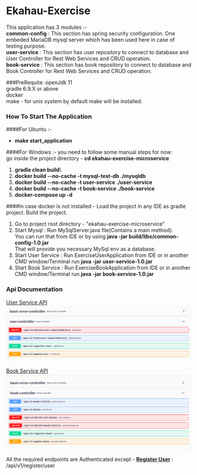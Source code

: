 # Ekahau-Exercise
This application has 3 modules :- \
**common-config** :  This section has spring security configuration. One embeded MariaDB mysql server which has been used here in case of testing purpose.\
**user-service** : This section has user repository to connect to database and User Controller for Rest Web Services and CRUD operation.\
**book-service** : This section has book repository to connect to database and Book Controller for Rest Web Services and CRUD operation.

###PreRequite:
openJdk 11\
gradle 6.9.X or above\
docker\
make - for unix system by default make will be installed.

### How To Start The Application

####For Ubuntu :-
* **make start_application**

####For Windows :- 
you need to follow some manual steps for now:\
go inside the project directory - **cd ekahau-exercise-microservice**
1. **gradle clean build**\
2. **docker build --no-cache -t mysql-test-db ./mysqldb**
3. **docker build --no-cache -t user-service ./user-service**
4. **docker build --no-cache -t book-service ./book-service**
5. **docker-compose up -d**

####In case docker is not installed -
Load the project in any IDE as gradle project. Build the project.

 1. Go to project root directory - "ekahau-exercise-microservice"
 2. Start Mysql : Run MySqlServer.java file(Contains a main method).\
   You can run that from IDE or by using **java -jar build/libs/common-config-1.0.jar**\
 That will provide you necessary MySql env as a database.
 3. Start User Service :  Run ExerciseUserApplication from IDE or in another CMD window/Terminal run **java -jar user-service-1.0.jar**
 4. Start Book Service :  Run ExerciseBookApplication from IDE or in another CMD window/Terminal run **java -jar book-service-1.0.jar**

### Api Documentation
[User Service API](http://localhost:8080/swagger-ui/)
![user-service-api.png](doc/user-service-api.png)

[Book Service API](http://localhost:8081/swagger-ui/)
![book-service-image.png](doc/book-service-image.png)

All the required endpoints are Authenticated except -
[**Register User**](http://localhost:8080/swagger-ui/#/user-controller/registerUserUsingPOST) : /api/v1/register/user

